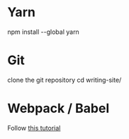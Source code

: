# Yarn
npm install --global yarn

# Git
clone the git repository
cd writing-site/

# Webpack / Babel
Follow [this tutorial](https://www.valentinog.com/blog/react-webpack-babel/)
